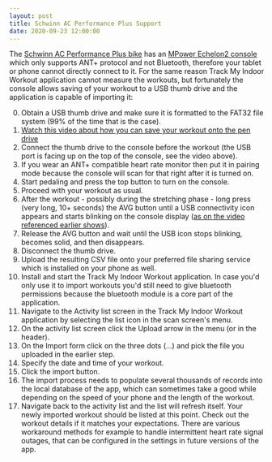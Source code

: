 ```yaml
---
layout: post
title: Schwinn AC Performance Plus Support
date: 2020-09-23 12:00:00
---
```

The [Schwinn AC Performance Plus bike](https://www.amazon.com/AC-Performance-Plus-Indoor-Cycle/dp/B002KV942W) has an [MPower Echelon2 console](https://www.amazon.com/Schwinn-MPower-Echelon2-Console-Upgrade/dp/B074TK4NQ2) which only supports ANT+ protocol and not Bluetooth, therefore your tablet or phone cannot directly connect to it. For the same reason Track My Indoor Workout application cannot measure the workouts, but fortunately the console allows saving of your workout to a USB thumb drive and the application is capable of importing it:

0. Obtain a USB thumb drive and make sure it is formatted to the FAT32 file system (99% of the time that is the case).
1. [Watch this video about how you can save your workout onto the pen drive](https://www.youtube.com/watch?v=ENkHdcV_E70)
1. Connect the thumb drive to the console before the workout (the USB port is facing up on the top of the console, see the video above).
1. If you wear an ANT+ compatible heart rate monitor then put it in pairing mode because the console will scan for that right after it is turned on.
1. Start pedaling and press the top button to turn on the console.
1. Proceed with your workout as usual.
1. After the workout - possibly during the stretching phase - long press (very long, 10+ seconds) the AVG button until a USB connectivity icon appears and starts blinking on the console display ([as on the video referenced earlier shows](https://www.youtube.com/watch?v=ENkHdcV_E70)).
1. Release the AVG button and wait until the USB icon stops blinking, becomes solid, and then disappears.
1. Disconnect the thumb drive.
1. Upload the resulting CSV file onto your preferred file sharing service which is installed on your phone as well.
1. Install and start the Track My Indoor Workout application. In case you'd only use it to import workouts you'd still need to give bluetooth permissions because the bluetooth module is a core part of the application.
1. Navigate to the Activity list screen in the Track My Indoor Workout application by selecting the list icon in the scan screen's menu.
1. On the activity list screen click the Upload arrow in the menu (or in the header).
1. On the Import form click on the three dots (...) and pick the file you uploaded in the earlier step.
1. Specify the date and time of your workout.
1. Click the import button.
1. The import process needs to populate several thousands of records into the local database of the app, which can sometimes take a good while depending on the speed of your phone and the length of the workout.
1. Navigate back to the activity list and the list will refresh itself. Your newly imported workout should be listed at this point. Check out the workout details if it matches your expectations. There are various workaround methods for example to handle intermittent heart rate signal outages, that can be configured in the settings in future versions of the app.
